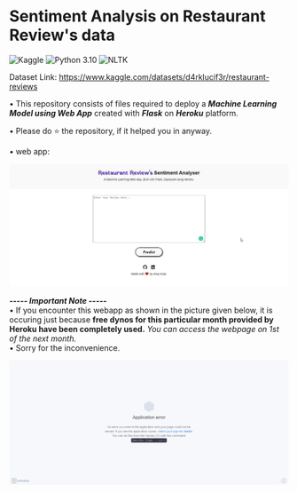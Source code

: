 # Sentiment Analysis on Restaurant Review's data
![Kaggle](https://img.shields.io/badge/Dataset-Kaggle-blue.svg) ![Python 3.10](https://img.shields.io/badge/Python-3.10-brightgreen.svg) ![NLTK](https://img.shields.io/badge/Library-NLTK-orange.svg)

Dataset Link:
https://www.kaggle.com/datasets/d4rklucif3r/restaurant-reviews

• This repository consists of files required to deploy a ___Machine Learning Model using Web App___ created with ___Flask___ on ___Heroku___ platform.

• Please do ⭐ the repository, if it helped you in anyway.

• web app:

![GIF](readme_resources/restaurant-review-web-app.gif)

_**----- Important Note -----**_<br />
• If you encounter this webapp as shown in the picture given below, it is occuring just because **free dynos for this particular month provided by Heroku have been completely used.** _You can access the webpage on 1st of the next month._<br />
• Sorry for the inconvenience.

![Heroku-Error](readme_resources/application-error-heroku.png)
